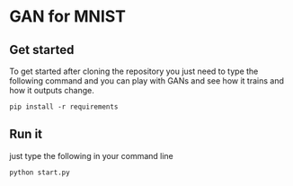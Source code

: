 # GAN for MNIST

## Get started

To get started after cloning the repository you just need to type the following command and
you can play with GANs and see how it trains and how it outputs change.

````
pip install -r requirements
````

## Run it

just type the following in your command line

````
python start.py
````